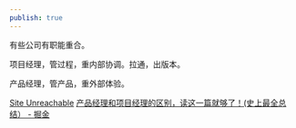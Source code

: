 ```yaml
---
publish: true
---
```


有些公司有职能重合。

项目经理，管过程，重内部协调。拉通，出版本。

产品经理，管产品，重外部体验。

[Site Unreachable](https://www.woshipm.com/zhichang/4764305.html)
[产品经理和项目经理的区别，读这一篇就够了！(史上最全总结） - 掘金](https://juejin.cn/post/6844903607398039560)